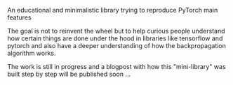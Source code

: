 An educational and minimalistic library trying to reproduce PyTorch main features

The goal is not to reinvent the wheel but to help curious people understand how certain things are done under the hood in libraries like tensorflow and pytorch and also have a deeper understanding of how the backpropagation algorithm works.

The work is still in progress and a blogpost with how this "mini-library" was built step by step will be published soon ...
